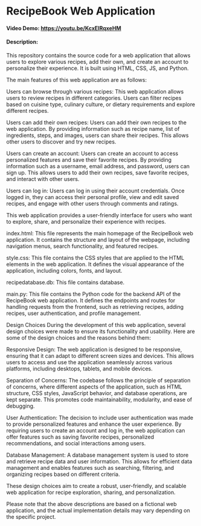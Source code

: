 # RecipeBook Web Application
#### Video Demo:  <https://youtu.be/KcxElRqxeHM>
#### Description:
This repository contains the source code for a web application that allows users to explore various recipes, add their own, and create an account to personalize their experience. It is built using HTML, CSS, JS, and Python.

The main features of this web application are as follows:

Users can browse through various recipes: This web application allows users to review recipes in different categories. Users can filter recipes based on cuisine type, culinary culture, or dietary requirements and explore different recipes.

Users can add their own recipes: Users can add their own recipes to the web application. By providing information such as recipe name, list of ingredients, steps, and images, users can share their recipes. This allows other users to discover and try new recipes.

Users can create an account: Users can create an account to access personalized features and save their favorite recipes. By providing information such as a username, email address, and password, users can sign up. This allows users to add their own recipes, save favorite recipes, and interact with other users.

Users can log in: Users can log in using their account credentials. Once logged in, they can access their personal profile, view and edit saved recipes, and engage with other users through comments and ratings.

This web application provides a user-friendly interface for users who want to explore, share, and personalize their experience with recipes.

index.html: This file represents the main homepage of the RecipeBook web application. It contains the structure and layout of the webpage, including navigation menus, search functionality, and featured recipes.

style.css: This file contains the CSS styles that are applied to the HTML elements in the web application. It defines the visual appearance of the application, including colors, fonts, and layout.

recipedatabase.db: This file contains database.

main.py: This file contains the Python code for the backend API of the RecipeBook web application. It defines the endpoints and routes for handling requests from the frontend, such as retrieving recipes, adding recipes, user authentication, and profile management.

Design Choices
During the development of this web application, several design choices were made to ensure its functionality and usability. Here are some of the design choices and the reasons behind them:

Responsive Design: The web application is designed to be responsive, ensuring that it can adapt to different screen sizes and devices. This allows users to access and use the application seamlessly across various platforms, including desktops, tablets, and mobile devices.

Separation of Concerns: The codebase follows the principle of separation of concerns, where different aspects of the application, such as HTML structure, CSS styles, JavaScript behavior, and database operations, are kept separate. This promotes code maintainability, modularity, and ease of debugging.

User Authentication: The decision to include user authentication was made to provide personalized features and enhance the user experience. By requiring users to create an account and log in, the web application can offer features such as saving favorite recipes, personalized recommendations, and social interactions among users.

Database Management: A database management system is used to store and retrieve recipe data and user information. This allows for efficient data management and enables features such as searching, filtering, and organizing recipes based on different criteria.

These design choices aim to create a robust, user-friendly, and scalable web application for recipe exploration, sharing, and personalization.

Please note that the above descriptions are based on a fictional web application, and the actual implementation details may vary depending on the specific project.

